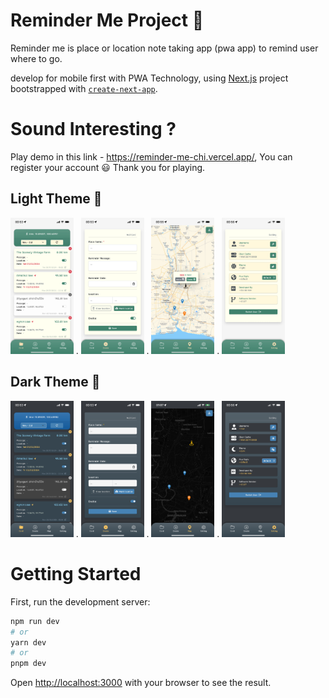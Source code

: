 # Reminder Me Project 📍
Reminder me is place or location note taking app (pwa app) to remind user where to go.

develop for mobile first with PWA Technology, using [Next.js](https://nextjs.org/) project bootstrapped with [`create-next-app`](https://github.com/vercel/next.js/tree/canary/packages/create-next-app).

# Sound Interesting ? 

Play demo in this link - https://reminder-me-chi.vercel.app/, You can register your account 😃 Thank you for playing.

## Light Theme 🌝
<div align="left">
  <img src="./public/image/app-demo-img/list.PNG" width="20%" height="20%"/>
  .
  <img src="./public/image/app-demo-img/create.PNG" width="20%" height="20%"/>
  .
  <img src="./public/image/app-demo-img/map.PNG" width="20%" height="20%"/>
  .
  <img src="./public/image/app-demo-img/setting.PNG" width="20%" height="20%"/>
</div>

## Dark Theme 🌚
<div align="left">
  <img src="./public/image/app-demo-img/list-dark.PNG" width="20%" height="20%"/>
  .
  <img src="./public/image/app-demo-img/create-dark.PNG" width="20%" height="20%"/>
  .
  <img src="./public/image/app-demo-img/map-dark.PNG" width="20%" height="20%"/>
  .
  <img src="./public/image/app-demo-img/setting-dark.PNG" width="20%" height="20%"/>
</div>

# Getting Started 

First, run the development server:

```bash
npm run dev
# or
yarn dev
# or
pnpm dev
```

Open [http://localhost:3000](http://localhost:3000) with your browser to see the result.
